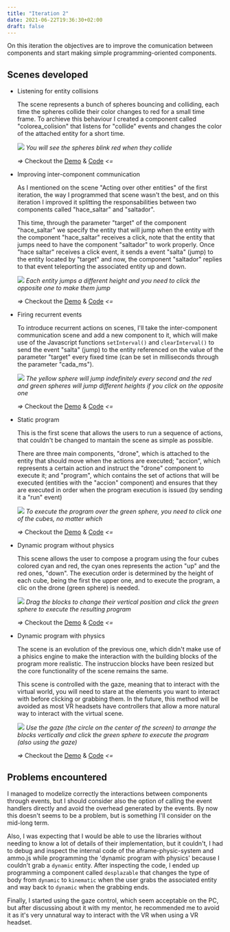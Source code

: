 ```yaml
---
title: "Iteration 2"
date: 2021-06-22T19:36:30+02:00
draft: false
---
```


On this iteration the objectives are to improve the comunication between components and start making simple programming-oriented components. 

## Scenes developed
- Listening for entity collisions
    
    The scene represents a bunch of spheres bouncing and colliding, each time the spheres collide their color changes to red for a small time frame. To archieve this behaviour I created a component called "colorea_colision" that listens for "collide" events and changes the color of the attached entity for a short time.
		
    ![](/vr-programming/img/demo6_PC.gif)
		*You will see the spheres blink red when they collide*
		
    *=>* Checkout the [Demo](/vr-programming/demos/demo6) & [Code](https://github.com/jdjuli/aframe-vr-programming/blob/main/docs/demos/demo6/index.html) *<=*
		
- Improving inter-component communication
    
    As I mentioned on the scene "Acting over other entities" of the first iteration, the way I programmed that scene wasn't the best, and on this iteration I improved it splitting the responsabilities between two components called "hace_saltar" and "saltador".
		
    This time, through the parameter "target" of the component "hace_saltar" we specify the entity that will jump when the entity with the component "hace_saltar" receives a click, note that the entity that jumps need to have the component "saltador" to work properly. Once "hace saltar" receives a click event, it sends a event "salta" (jump) to the entity located by "target" and now, the component "saltador" replies to that event teleporting the associated entity up and down.
		
    ![](/vr-programming/img/demo7_PC.gif)
		*Each entity jumps a different height and you need to click the opposite one to make them jump*
		
    *=>* Checkout the [Demo](/vr-programming/demos/demo7) & [Code](https://github.com/jdjuli/aframe-vr-programming/blob/main/docs/demos/demo7/index.html) *<=*
		
- Firing recurrent events

    To introduce recurrent actions on scenes, I'll take the inter-component communication scene and add a new component to it, which will make use of the Javascript functions `setInterval()` and `clearInterval()` to send the event "salta" (jump) to the entity referenced on the value of the parameter "target" every fixed time (can be set in milliseconds through the parameter "cada_ms").
		
    ![](/vr-programming/img/demo8_PC.gif)
		*The yellow sphere will jump indefinitely  every second and the red and green spheres will jump different heights if you click on the opposite one*
		
    *=>* Checkout the [Demo](/vr-programming/demos/demo8) & [Code](https://github.com/jdjuli/aframe-vr-programming/blob/main/docs/demos/demo8/index.html) *<=*
		
- Static program

    This is the first scene that allows the users to run a sequence of actions, that couldn't be changed to mantain the scene as simple as possible.
		
    There are three main components, "drone", which is attached to the entity that should move when the actions are executed; "accion", which represents a certain action and instruct the "drone" component to execute it; and "program", which contains the set of actions that will be executed (entities with the "accion" component) and ensures that they are executed in order when the program execution is issued (by sending it a "run" event)
		
    ![](/vr-programming/img/demo9_PC.gif)
		*To execute the program over the green sphere, you need to click one of the cubes, no matter which*
		
    *=>* Checkout the [Demo](/vr-programming/demos/demo9) & [Code](https://github.com/jdjuli/aframe-vr-programming/blob/main/docs/demos/demo9/index.html) *<=*

- Dynamic program without physics

    This scene allows the user to compose a program using the four cubes colored cyan and red, the cyan ones represents the action "up" and the red ones, "down".
    The execution order is determined by the height of each cube, being the first the upper one, and to execute the program, a clic on the drone (green sphere) is needed.
		
    ![](/vr-programming/img/demo10_PC.gif)
		*Drag the blocks to change their vertical position and click the green sphere to execute the resulting program*
		
    *=>* Checkout the [Demo](/vr-programming/demos/demo10) & [Code](https://github.com/jdjuli/aframe-vr-programming/blob/main/docs/demos/demo10/index.html) *<=*

- Dynamic program with physics

    The scene is an evolution of the previous one, which didn't make use of a phisics engine to make the interaction with the building blocks of the program more realistic. The instruccion blocks have been resized but the core functionality of the scene remains the same.

    This scene is controlled with the gaze, meaning that to interact with the virtual world, you will need to stare at the elements you want to interact with before clicking or grabbing them. In the future, this method will be avoided as most VR headsets have controllers that allow a more natural way to interact with the virtual scene.
		
    ![](/vr-programming/img/demo11_PC.gif)
		*Use the gaze (the circle on the center of the screen) to arrange the blocks vertically and click the green sphere to execute the program (also using the gaze)*
		
    *=>* Checkout the [Demo](/vr-programming/demos/demo11) & [Code](https://github.com/jdjuli/aframe-vr-programming/blob/main/docs/demos/demo11/index.html) *<=*

## Problems encountered
I managed to modelize correctly the interactions between components through events, but I should consider also the option of calling the event handlers directly and avoid the overhead generated by the events. By now this doesn't seems to be a problem, but is something I'll consider on the mid-long term.

Also, I was expecting that I would be able to use the libraries without needing to know a lot of details of their implementation, but it couldn't, I had to debug and inspect the internal code of the aframe-physic-system and ammo.js while programming the 'dynamic program with physics' because I couldn't grab a `dynamic` entity. After inspecting the code, I ended up programming a component called `desplazable` that changes the type of body from `dynamic` to `kinematic` when the user grabs the associated entity and way back to `dynamic` when the grabbing ends.

Finally, I started using the gaze control, which seem acceptable on the PC, but after discussing about it with my mentor, he recommended me to avoid it as it's very unnatural way to interact with the VR when using a VR headset.